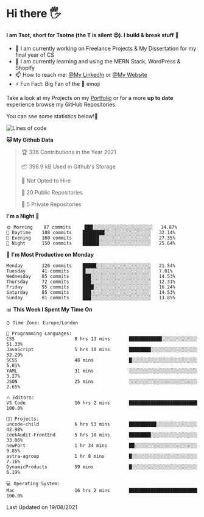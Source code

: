 # Hi there :raised_hand_with_fingers_splayed:
#### I am Tsot, short for Tsotne (the T is silent :wink:). I build & break stuff :space_invader:
- :telescope: I am currently working on Freelance Projects & My Dissertation for my final year of CS
- :seedling: I am currently learning and using the MERN Stack, WordPress & Shopify
- :mailbox: How to reach me: [@My LinkedIn](https://www.linkedin.com/in/tsotne-gvadzabia/) or [@My Website](https://tsotnegvadzabia.me/contact)
- :zap: Fun Fact: Big Fan of the :space_invader: emoji

Take a look at my Projects on my [Portfolio](https://tsotnegvadzabia.me/) or for a more **up to date** experience browse my GitHub Repositories.

You can see some statistics below!:space_invader:
<!--START_SECTION:waka-->
![Lines of code](https://img.shields.io/badge/From%20Hello%20World%20I%27ve%20Written-3.5%20million%20lines%20of%20code-blue)

**🐱 My Github Data** 

> 🏆 336 Contributions in the Year 2021
 > 
> 📦 398.9 kB Used in Github's Storage 
 > 
> 🚫 Not Opted to Hire
 > 
> 📜 20 Public Repositories 
 > 
> 🔑 5 Private Repositories  
 > 
**I'm a Night 🦉** 

```text
🌞 Morning    87 commits     ███░░░░░░░░░░░░░░░░░░░░░░   14.87% 
🌆 Daytime    188 commits    ████████░░░░░░░░░░░░░░░░░   32.14% 
🌃 Evening    160 commits    ██████░░░░░░░░░░░░░░░░░░░   27.35% 
🌙 Night      150 commits    ██████░░░░░░░░░░░░░░░░░░░   25.64%

```
📅 **I'm Most Productive on Monday** 

```text
Monday       126 commits    █████░░░░░░░░░░░░░░░░░░░░   21.54% 
Tuesday      41 commits     █░░░░░░░░░░░░░░░░░░░░░░░░   7.01% 
Wednesday    85 commits     ███░░░░░░░░░░░░░░░░░░░░░░   14.53% 
Thursday     72 commits     ███░░░░░░░░░░░░░░░░░░░░░░   12.31% 
Friday       95 commits     ████░░░░░░░░░░░░░░░░░░░░░   16.24% 
Saturday     85 commits     ███░░░░░░░░░░░░░░░░░░░░░░   14.53% 
Sunday       81 commits     ███░░░░░░░░░░░░░░░░░░░░░░   13.85%

```


📊 **This Week I Spent My Time On** 

```text
⌚︎ Time Zone: Europe/London

💬 Programming Languages: 
CSS                      8 hrs 13 mins       ████████████░░░░░░░░░░░░░   51.33% 
JavaScript               5 hrs 10 mins       ████████░░░░░░░░░░░░░░░░░   32.29% 
SCSS                     48 mins             █░░░░░░░░░░░░░░░░░░░░░░░░   5.01% 
YAML                     31 mins             ░░░░░░░░░░░░░░░░░░░░░░░░░   3.27% 
JSON                     25 mins             ░░░░░░░░░░░░░░░░░░░░░░░░░   2.65%

🔥 Editors: 
VS Code                  16 hrs 2 mins       █████████████████████████   100.0%

🐱‍💻 Projects: 
uncode-child             6 hrs 53 mins       ██████████░░░░░░░░░░░░░░░   42.98% 
ceekAudit-FrontEnd       5 hrs 18 mins       ████████░░░░░░░░░░░░░░░░░   33.06% 
newPort                  1 hr 34 mins        ██░░░░░░░░░░░░░░░░░░░░░░░   9.85% 
astra-agroup             1 hr 8 mins         █░░░░░░░░░░░░░░░░░░░░░░░░   7.16% 
DynamicProducts          59 mins             █░░░░░░░░░░░░░░░░░░░░░░░░   6.19%

💻 Operating System: 
Mac                      16 hrs 2 mins       █████████████████████████   100.0%

```


 Last Updated on 19/08/2021
<!--END_SECTION:waka-->
